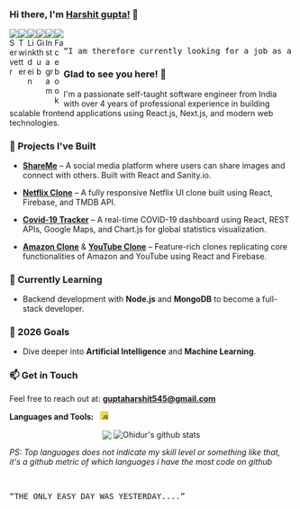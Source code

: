 ### Hi there, I'm [Harshit gupta!](https://protfolio-142c9.web.app/) 👋
<a href="https://discord.com/channels/@me">
  <img align="left" alt=" Server" width="16px" src="https://cdn.jsdelivr.net/npm/simple-icons@v3/icons/discord.svg" />
</a>
<a href="https://twitter.com/athleteharshit">
  <img align="left" alt=" Twitter" width="16px" src="https://cdn.jsdelivr.net/npm/simple-icons@v3/icons/twitter.svg" />
</a>
<a href="https://www.linkedin.com/in/athleteharshit/">
  <img align="left" alt=" Linkdein" width="16px" src="https://cdn.jsdelivr.net/npm/simple-icons@v3/icons/linkedin.svg" />
</a>
<a href="https://github.com/athleteharshit">
  <img align="left" alt="Github" width="16px" src="https://cdn.jsdelivr.net/npm/simple-icons@v3/icons/github.svg" />
</a>
<a href="https://www.instagram.com/athleteharshit/?hl=en">
  <img align="left" alt="Instagram" width="16px" src="https://cdn.jsdelivr.net/npm/simple-icons@v3/icons/instagram.svg" />
</a>
<a href="https://www.facebook.com/profile.php?id=100006042162271">
  <img align="left" alt="Facebook" width="16px" src="https://cdn.jsdelivr.net/npm/simple-icons@v3/icons/facebook.svg" />
</a>

<br />

<pre>
“I am therefore currently looking for a job as a front-end developer.”
</pre>

### Glad to see you here! 🤩 &nbsp;

I'm a passionate self-taught software engineer from India with over 4 years of professional experience in building scalable frontend applications using React.js, Next.js, and modern web technologies.

### 🚀 Projects I've Built

* **[ShareMe](https://sharemeharshit.netlify.app/)** – A social media platform where users can share images and connect with others. Built with React and Sanity.io.

* **[Netflix Clone](https://netflix-clone-86bdb.web.app/)** – A fully responsive Netflix UI clone built using React, Firebase, and TMDB API.

* **[Covid-19 Tracker](https://covid-19-4e5a4.web.app/)** – A real-time COVID-19 dashboard using React, REST APIs, Google Maps, and Chart.js for global statistics visualization.

* **[Amazon Clone](https://clone-8a8c7.web.app/)** & **[YouTube Clone](https://clone-376b0.web.app/)** – Feature-rich clones replicating core functionalities of Amazon and YouTube using React and Firebase.

### 🌱 Currently Learning

* Backend development with **Node.js** and **MongoDB** to become a full-stack developer.

### 🎯 2026 Goals

* Dive deeper into **Artificial Intelligence** and **Machine Learning**.

### 📫 Get in Touch

Feel free to reach out at: **[guptaharshit545@gmail.com](mailto:guptaharshit545@gmail.com)**

**Languages and Tools:** &nbsp;
<code><img height="15" src="https://raw.githubusercontent.com/github/explore/80688e429a7d4ef2fca1e82350fe8e3517d3494d/topics/javascript/javascript.png"></code>



<p align="center">
  <img align="center" src="https://github-readme-stats.vercel.app/api/top-langs/?username=athleteharshit&theme=radical&hide_langs_below=1&layout=compact" />
  <img align="center" src="https://github-readme-stats.vercel.app/api?username=athleteharshit&show_icons=true&theme=radical&line_height=21" alt="Ohidur's github stats"/>
</p>

*PS: Top languages does not indicate my skill level or something like that, it's a github metric of which languages i have the most code on github*

<br />



<pre>
“THE ONLY EASY DAY WAS YESTERDAY....”
</pre>

